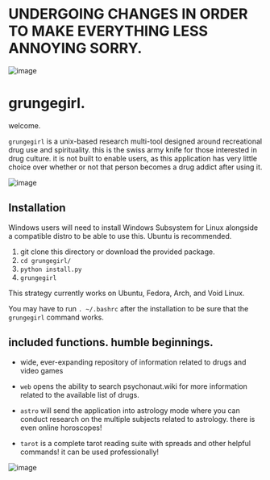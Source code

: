 # UNDERGOING CHANGES IN ORDER TO MAKE EVERYTHING LESS ANNOYING SORRY.

![image](https://user-images.githubusercontent.com/90430427/133154198-7da21197-0acb-43ac-8155-4d1edbcf3f02.png)

# grungegirl. 

welcome.

`grungegirl` is a unix-based research multi-tool designed around recreational drug use and spirituality. this is the swiss army knife for those interested in drug culture. it is not built to enable users, as this application has very little choice over whether or not that person becomes a drug addict after using it.

![image](https://user-images.githubusercontent.com/90430427/133360635-6154db5b-5693-4914-841e-ba87523ddde7.png)

## Installation

Windows users will need to install Windows Subsystem for Linux alongside a compatible distro to be able to use this. Ubuntu is recommended. 

1. git clone this directory or download the provided package. 
2. `cd grungegirl/`
3. `python install.py`
4. `grungegirl`

This strategy currently works on Ubuntu, Fedora, Arch, and Void Linux. 

You may have to run `. ~/.bashrc` after the installation to be sure that the `grungegirl` command works. 

## included functions. humble beginnings.

- wide, ever-expanding repository of information related to drugs and video games

- `web` opens the ability to search psychonaut.wiki for more information related to the available list of drugs. 

- `astro` will send the application into astrology mode where you can conduct research on the multiple subjects related to astrology. there is even online horoscopes!
- `tarot` is a complete tarot reading suite with spreads and other helpful commands! it can be used professionally!

![image](https://user-images.githubusercontent.com/90430427/133362528-8c613e06-56f8-40bf-b2fc-4b01bce7d19a.png)
